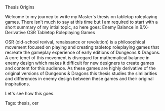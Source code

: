 Thesis Origins

Welcome to my journey to write my Master's thesis on tabletop roleplaying games. There isn't much to say at this time but I am required to start with a short summary of my intial topic, so here goes:
Enemy Balance in B/X-Derivative OSR Tabletop Roleplaying Games

OSR (old-school revival, renaissance or revolution) is a philosophical movement focused on playing and creating tabletop roleplaying games that recreate the gameplay experience of early editions of Dungeons & Dragons. A core tenet of this movement is disregard for mathematical balance in enemy design which makes it difficult for new designers to create games and content for this audience. As these games are highly derivative of the original versions of Dungeons & Dragons this thesis studies the similarities and differences in enemy design between these games and their original inspirations.

Let's see how this goes

Tags: thesis, osr